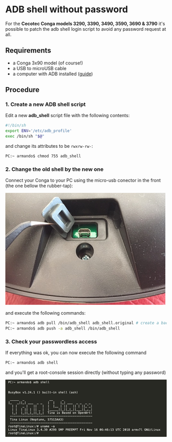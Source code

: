 # ADB shell without password

For the  **Cecotec Conga models 3290, 3390, 3490, 3590, 3690 & 3790** it's possible to patch the adb shell login script to avoid any password request at all.

## Requirements

* a Conga 3x90 model (of course!)
* a USB to microUSB cable
* a computer with ADB installed ([guide](https://www.xda-developers.com/install-adb-windows-macos-linux/))

## Procedure

### 1. Create a new ADB shell script

Edit a new **adb_shell** script file with the following contents:

```bash
#!/bin/sh
export ENV='/etc/adb_profile'
exec /bin/sh "$@"
```

and change its attributes to be <code>rwxrw-rw-</code>:

```bash
PC:~ armando$ chmod 755 adb_shell
```

### 2. Change the old shell by the new one
Connect your Conga to your PC using the micro-usb conector in the front (the one bellow the rubber-tap):


![frontal usb port](frontal-usb-port.jpg)

and execute the following commands:

```bash
PC:~ armando$ adb pull /bin/adb_shell adb_shell.original # create a backup of the original file
PC:~ armando$ adb push -a adb_shell /bin/adb_shell
```

### 3. Check your passwordless access
If everything was ok, you can now execute the following command

```bash
PC:~ armando$ adb shell
```

and you'll get a root-console session directly (without typing any password)

![Tina-Linux](tina-linux.png)
